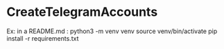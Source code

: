 # CreateTelegramAccounts

Ex: in a README.md :
  python3 -m venv venv
  source venv/bin/activate
  pip install -r requirements.txt
